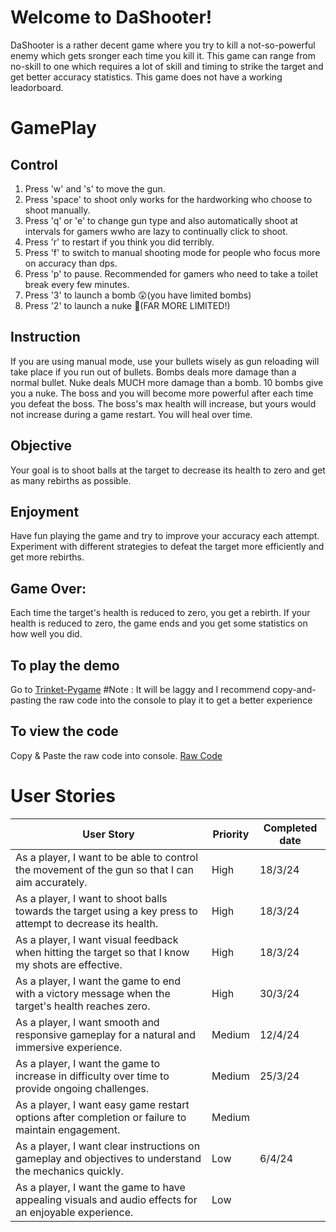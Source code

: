 # Welcome to DaShooter!
DaShooter is a rather decent game where you try to kill a not-so-powerful enemy which gets sronger each time you kill it. This game can range from no-skill to one which requires a lot of skill and timing to strike the target and get better accuracy statistics. This game does not have a working leadorboard.

# GamePlay
## Control
1. Press 'w' and 's' to move the gun.
2. Press 'space' to shoot only works for the hardworking who choose to shoot manually.
3. Press 'q' or 'e' to change gun type and also automatically shoot at intervals for gamers wwho are lazy to continually click to shoot.
4. Press 'r' to restart if you think you did terribly.
5. Press 'f' to switch to manual shooting mode for people who focus more on accuracy than dps.
6. Press 'p' to pause. Recommended for gamers who need to take a toilet break every few minutes.
7. Press '3' to launch a bomb 😲(you have limited bombs)
8. Press '2' to launch a nuke 🤯(FAR MORE LIMITED!)
   
## Instruction
If you are using manual mode, use your bullets wisely as gun reloading will take place if you run out of bullets.
Bombs deals more damage than a normal bullet.
Nuke deals MUCH more damage than a bomb.
10 bombs give you a nuke.
The boss and you will become more powerful after each time you defeat the boss.
The boss's max health will increase, but yours would not increase during a game restart.
You will heal over time.

## Objective
Your goal is to shoot balls at the target to decrease its health to zero and get as many rebirths as possible.   

## Enjoyment
Have fun playing the game and try to improve your accuracy each attempt.
Experiment with different strategies to defeat the target more efficiently and get more rebirths.

## Game Over:
Each time the target's health is reduced to zero, you get a rebirth.
If your health is reduced to zero, the game ends and you get some statistics on how well you did.

## To play the demo
Go to [Trinket-Pygame](https://Trinket.io/pygame) #Note : It will be laggy and I recommend copy-and-pasting the raw code into the console to play it to get a better experience

## To view the code
Copy & Paste the raw code into console.  [Raw Code](https://raw.githubusercontent.com/nathan-coder-learn/DaShooter/main/Nathan.py)


# User Stories
| User Story                                                                                                 | Priority | Completed date  |
|------------------------------------------------------------------------------------------------------------|----------|-----------------|
| As a player, I want to be able to control the movement of the gun so that I can aim accurately.            | High     | 18/3/24         |
| As a player, I want to shoot balls towards the target using a key press to attempt to decrease its health. | High     | 18/3/24         | 
| As a player, I want visual feedback when hitting the target so that I know my shots are effective.         | High     | 18/3/24         | 
| As a player, I want the game to end with a victory message when the target's health reaches zero.          | High     | 30/3/24         |  
| As a player, I want smooth and responsive gameplay for a natural and immersive experience.                 | Medium   | 12/4/24         |
| As a player, I want the game to increase in difficulty over time to provide ongoing challenges.            | Medium   | 25/3/24         | 
| As a player, I want easy game restart options after completion or failure to maintain engagement.          | Medium   |                 | 
| As a player, I want clear instructions on gameplay and objectives to understand the mechanics quickly.     | Low      | 6/4/24          |
| As a player, I want the game to have appealing visuals and audio effects for an enjoyable experience.      | Low      |                 | 



